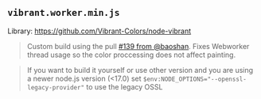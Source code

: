 ## `vibrant.worker.min.js`
Library: https://github.com/Vibrant-Colors/node-vibrant

> Custom build using the pull [#139 from @baoshan](https://github.com/Vibrant-Colors/node-vibrant/pull/139).
Fixes Webworker thread usage so the color proccessing does not affect painting.

> If you want to build it yourself or use other version and you are using a newer node.js version (<17.0) set `$env:NODE_OPTIONS="--openssl-legacy-provider"` to use the legacy OSSL
